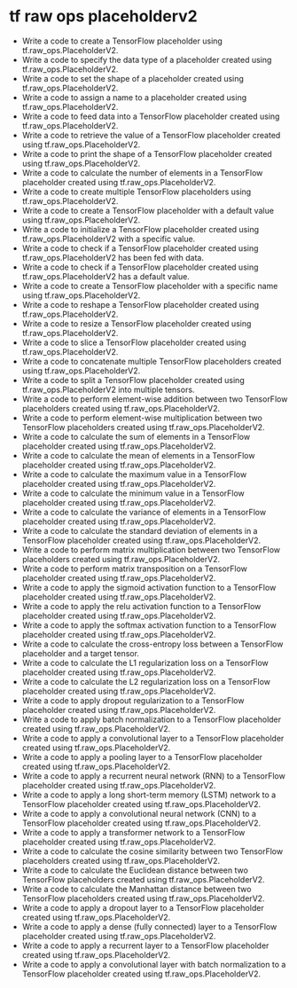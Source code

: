 # tf raw ops placeholderv2

- Write a code to create a TensorFlow placeholder using tf.raw_ops.PlaceholderV2.
- Write a code to specify the data type of a placeholder created using tf.raw_ops.PlaceholderV2.
- Write a code to set the shape of a placeholder created using tf.raw_ops.PlaceholderV2.
- Write a code to assign a name to a placeholder created using tf.raw_ops.PlaceholderV2.
- Write a code to feed data into a TensorFlow placeholder created using tf.raw_ops.PlaceholderV2.
- Write a code to retrieve the value of a TensorFlow placeholder created using tf.raw_ops.PlaceholderV2.
- Write a code to print the shape of a TensorFlow placeholder created using tf.raw_ops.PlaceholderV2.
- Write a code to calculate the number of elements in a TensorFlow placeholder created using tf.raw_ops.PlaceholderV2.
- Write a code to create multiple TensorFlow placeholders using tf.raw_ops.PlaceholderV2.
- Write a code to create a TensorFlow placeholder with a default value using tf.raw_ops.PlaceholderV2.
- Write a code to initialize a TensorFlow placeholder created using tf.raw_ops.PlaceholderV2 with a specific value.
- Write a code to check if a TensorFlow placeholder created using tf.raw_ops.PlaceholderV2 has been fed with data.
- Write a code to check if a TensorFlow placeholder created using tf.raw_ops.PlaceholderV2 has a default value.
- Write a code to create a TensorFlow placeholder with a specific name using tf.raw_ops.PlaceholderV2.
- Write a code to reshape a TensorFlow placeholder created using tf.raw_ops.PlaceholderV2.
- Write a code to resize a TensorFlow placeholder created using tf.raw_ops.PlaceholderV2.
- Write a code to slice a TensorFlow placeholder created using tf.raw_ops.PlaceholderV2.
- Write a code to concatenate multiple TensorFlow placeholders created using tf.raw_ops.PlaceholderV2.
- Write a code to split a TensorFlow placeholder created using tf.raw_ops.PlaceholderV2 into multiple tensors.
- Write a code to perform element-wise addition between two TensorFlow placeholders created using tf.raw_ops.PlaceholderV2.
- Write a code to perform element-wise multiplication between two TensorFlow placeholders created using tf.raw_ops.PlaceholderV2.
- Write a code to calculate the sum of elements in a TensorFlow placeholder created using tf.raw_ops.PlaceholderV2.
- Write a code to calculate the mean of elements in a TensorFlow placeholder created using tf.raw_ops.PlaceholderV2.
- Write a code to calculate the maximum value in a TensorFlow placeholder created using tf.raw_ops.PlaceholderV2.
- Write a code to calculate the minimum value in a TensorFlow placeholder created using tf.raw_ops.PlaceholderV2.
- Write a code to calculate the variance of elements in a TensorFlow placeholder created using tf.raw_ops.PlaceholderV2.
- Write a code to calculate the standard deviation of elements in a TensorFlow placeholder created using tf.raw_ops.PlaceholderV2.
- Write a code to perform matrix multiplication between two TensorFlow placeholders created using tf.raw_ops.PlaceholderV2.
- Write a code to perform matrix transposition on a TensorFlow placeholder created using tf.raw_ops.PlaceholderV2.
- Write a code to apply the sigmoid activation function to a TensorFlow placeholder created using tf.raw_ops.PlaceholderV2.
- Write a code to apply the relu activation function to a TensorFlow placeholder created using tf.raw_ops.PlaceholderV2.
- Write a code to apply the softmax activation function to a TensorFlow placeholder created using tf.raw_ops.PlaceholderV2.
- Write a code to calculate the cross-entropy loss between a TensorFlow placeholder and a target tensor.
- Write a code to calculate the L1 regularization loss on a TensorFlow placeholder created using tf.raw_ops.PlaceholderV2.
- Write a code to calculate the L2 regularization loss on a TensorFlow placeholder created using tf.raw_ops.PlaceholderV2.
- Write a code to apply dropout regularization to a TensorFlow placeholder created using tf.raw_ops.PlaceholderV2.
- Write a code to apply batch normalization to a TensorFlow placeholder created using tf.raw_ops.PlaceholderV2.
- Write a code to apply a convolutional layer to a TensorFlow placeholder created using tf.raw_ops.PlaceholderV2.
- Write a code to apply a pooling layer to a TensorFlow placeholder created using tf.raw_ops.PlaceholderV2.
- Write a code to apply a recurrent neural network (RNN) to a TensorFlow placeholder created using tf.raw_ops.PlaceholderV2.
- Write a code to apply a long short-term memory (LSTM) network to a TensorFlow placeholder created using tf.raw_ops.PlaceholderV2.
- Write a code to apply a convolutional neural network (CNN) to a TensorFlow placeholder created using tf.raw_ops.PlaceholderV2.
- Write a code to apply a transformer network to a TensorFlow placeholder created using tf.raw_ops.PlaceholderV2.
- Write a code to calculate the cosine similarity between two TensorFlow placeholders created using tf.raw_ops.PlaceholderV2.
- Write a code to calculate the Euclidean distance between two TensorFlow placeholders created using tf.raw_ops.PlaceholderV2.
- Write a code to calculate the Manhattan distance between two TensorFlow placeholders created using tf.raw_ops.PlaceholderV2.
- Write a code to apply a dropout layer to a TensorFlow placeholder created using tf.raw_ops.PlaceholderV2.
- Write a code to apply a dense (fully connected) layer to a TensorFlow placeholder created using tf.raw_ops.PlaceholderV2.
- Write a code to apply a recurrent layer to a TensorFlow placeholder created using tf.raw_ops.PlaceholderV2.
- Write a code to apply a convolutional layer with batch normalization to a TensorFlow placeholder created using tf.raw_ops.PlaceholderV2.